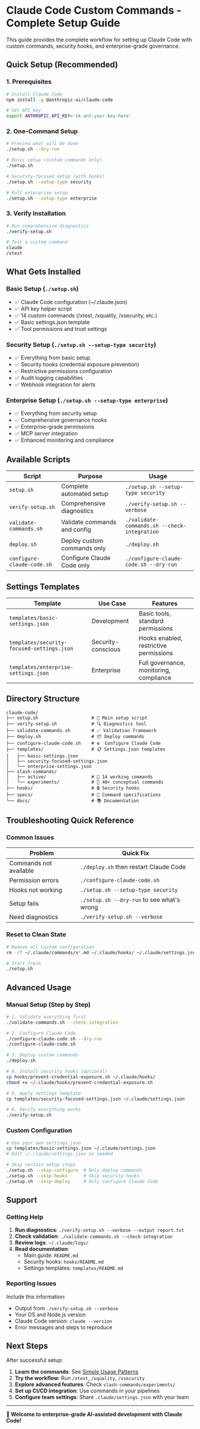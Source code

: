 # Claude Code Custom Commands - Complete Setup Guide

This guide provides the complete workflow for setting up Claude Code with custom commands, security hooks, and enterprise-grade governance.

## Quick Setup (Recommended)

### 1. Prerequisites
```bash
# Install Claude Code
npm install -g @anthropic-ai/claude-code

# Set API key
export ANTHROPIC_API_KEY='sk-ant-your-key-here'
```

### 2. One-Command Setup
```bash
# Preview what will be done
./setup.sh --dry-run

# Basic setup (custom commands only)
./setup.sh

# Security-focused setup (with hooks)
./setup.sh --setup-type security

# Full enterprise setup
./setup.sh --setup-type enterprise
```

### 3. Verify Installation
```bash
# Run comprehensive diagnostics
./verify-setup.sh

# Test a custom command
claude
/xtest
```

## What Gets Installed

### Basic Setup (`./setup.sh`)
- ✅ Claude Code configuration (~/.claude.json)
- ✅ API key helper script
- ✅ 14 custom commands (/xtest, /xquality, /xsecurity, etc.)
- ✅ Basic settings.json template
- ✅ Tool permissions and trust settings

### Security Setup (`./setup.sh --setup-type security`)
- ✅ Everything from basic setup
- ✅ Security hooks (credential exposure prevention)
- ✅ Restrictive permissions configuration
- ✅ Audit logging capabilities
- ✅ Webhook integration for alerts

### Enterprise Setup (`./setup.sh --setup-type enterprise`)
- ✅ Everything from security setup
- ✅ Comprehensive governance hooks
- ✅ Enterprise-grade permissions
- ✅ MCP server integration
- ✅ Enhanced monitoring and compliance

## Available Scripts

| Script | Purpose | Usage |
|--------|---------|-------|
| `setup.sh` | Complete automated setup | `./setup.sh --setup-type security` |
| `verify-setup.sh` | Comprehensive diagnostics | `./verify-setup.sh --verbose` |
| `validate-commands.sh` | Validate commands and config | `./validate-commands.sh --check-integration` |
| `deploy.sh` | Deploy custom commands only | `./deploy.sh` |
| `configure-claude-code.sh` | Configure Claude Code only | `./configure-claude-code.sh --dry-run` |

## Settings Templates

| Template | Use Case | Features |
|----------|----------|----------|
| `templates/basic-settings.json` | Development | Basic tools, standard permissions |
| `templates/security-focused-settings.json` | Security-conscious | Hooks enabled, restrictive permissions |
| `templates/enterprise-settings.json` | Enterprise | Full governance, monitoring, compliance |

## Directory Structure

```
claude-code/
├── setup.sh                    # 🎯 Main setup script
├── verify-setup.sh             # 🔍 Diagnostics tool
├── validate-commands.sh        # ✅ Validation framework
├── deploy.sh                   # 📦 Deploy commands
├── configure-claude-code.sh    # ⚙️  Configure Claude Code
├── templates/                  # 📋 Settings.json templates
│   ├── basic-settings.json
│   ├── security-focused-settings.json
│   └── enterprise-settings.json
├── slash-commands/
│   ├── active/                 # 🚀 14 working commands
│   └── experiments/            # 🧪 40+ conceptual commands
├── hooks/                      # 🔒 Security hooks
├── specs/                      # 📝 Command specifications
└── docs/                       # 📚 Documentation
```

## Troubleshooting Quick Reference

### Common Issues

| Problem | Quick Fix |
|---------|-----------|
| Commands not available | `./deploy.sh` then restart Claude Code |
| Permission errors | `./configure-claude-code.sh` |
| Hooks not working | `./setup.sh --setup-type security` |
| Setup fails | `./setup.sh --dry-run` to see what's wrong |
| Need diagnostics | `./verify-setup.sh --verbose` |

### Reset to Clean State
```bash
# Remove all custom configuration
rm -rf ~/.claude/commands/x*.md ~/.claude/hooks/ ~/.claude/settings.json

# Start fresh
./setup.sh
```

## Advanced Usage

### Manual Setup (Step by Step)
```bash
# 1. Validate everything first
./validate-commands.sh --check-integration

# 2. Configure Claude Code
./configure-claude-code.sh --dry-run
./configure-claude-code.sh

# 3. Deploy custom commands
./deploy.sh

# 4. Install security hooks (optional)
cp hooks/prevent-credential-exposure.sh ~/.claude/hooks/
chmod +x ~/.claude/hooks/prevent-credential-exposure.sh

# 5. Apply settings template
cp templates/security-focused-settings.json ~/.claude/settings.json

# 6. Verify everything works
./verify-setup.sh
```

### Custom Configuration
```bash
# Use your own settings.json
cp templates/basic-settings.json ~/.claude/settings.json
# Edit ~/.claude/settings.json as needed

# Skip certain setup steps
./setup.sh --skip-configure  # Only deploy commands
./setup.sh --skip-hooks      # Skip security hooks
./setup.sh --skip-deploy     # Only configure Claude Code
```

## Support

### Getting Help
1. **Run diagnostics**: `./verify-setup.sh --verbose --output report.txt`
2. **Check validation**: `./validate-commands.sh --check-integration`
3. **Review logs**: `~/.claude/logs/`
4. **Read documentation**: 
   - Main guide: `README.md`
   - Security hooks: `hooks/README.md`
   - Settings templates: `templates/README.md`

### Reporting Issues
Include this information:
- Output from `./verify-setup.sh --verbose`
- Your OS and Node.js version
- Claude Code version: `claude --version`
- Error messages and steps to reproduce

## Next Steps

After successful setup:

1. **Learn the commands**: See [Simple Usage Patterns](README.md#simple-usage-patterns)
2. **Try the workflow**: Run `/xtest`, `/xquality`, `/xsecurity`
3. **Explore advanced features**: Check `slash-commands/experiments/`
4. **Set up CI/CD integration**: Use commands in your pipelines
5. **Configure team settings**: Share `.claude/settings.json` with your team

---

**🎉 Welcome to enterprise-grade AI-assisted development with Claude Code!**